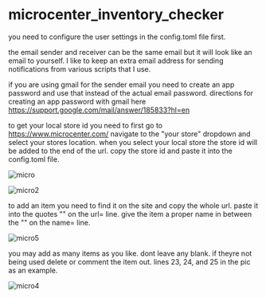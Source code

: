 # microcenter_inventory_checker

you need to configure the user settings in the config.toml file first.

the email sender and receiver can be the same email but it will look like an email to yourself.
I like to keep an extra email address for sending notifications from various scripts that I use.

if you are using gmail for the sender email you need to create an app password and use that instead of the actual email password.
directions for creating an app password with gmail here https://support.google.com/mail/answer/185833?hl=en

to get your local store id you need to first go to https://www.microcenter.com/
navigate to the "your store" dropdown and select your stores location.
when you select your local store the store id will be added to the end of the url.
copy the store id and paste it into the config.toml file.

![micro](https://github.com/MrLately/microcenter_inventory_checker/assets/94589563/ac892f8c-8e22-408d-bbc0-422ea038e205)

![micro2](https://github.com/MrLately/microcenter_inventory_checker/assets/94589563/58047084-058d-4317-9503-69751fafe867)



to add an item you need to find it on the site and copy the whole url.
paste it into the quotes "" on the url= line.
give the item a proper name in between the "" on the name= line.

![micro5](https://github.com/MrLately/microcenter_inventory_checker/assets/94589563/ed36cfe4-44be-4f91-ae80-9c514d6fb6b0)


you may add as many items as you like.
dont leave any blank. if theyre not being used delete or comment the item out. lines 23, 24, and 25 in the pic as an example.

![micro4](https://github.com/MrLately/microcenter_inventory_checker/assets/94589563/323bc260-161a-472e-b8d3-782a9dd78d3a)
